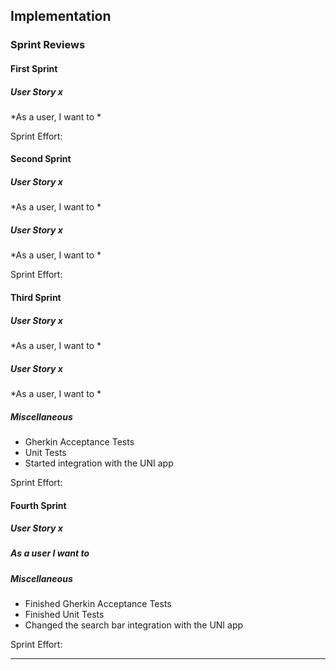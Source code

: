 ## Implementation

### Sprint Reviews
#### First Sprint

##### User Story x
*As a user, I want to *


Sprint Effort:

#### Second Sprint

##### User Story x
*As a user, I want to *

##### User Story x

*As a user, I want to *


Sprint Effort: 

#### Third Sprint

##### User Story x
*As a user, I want to *


##### User Story x
*As a user, I want to *



##### Miscellaneous
- Gherkin Acceptance Tests
- Unit Tests
- Started integration with the UNI app 

Sprint Effort: 

#### Fourth Sprint
##### User Story x
##### As a user I want to 


##### Miscellaneous
- Finished Gherkin Acceptance Tests
- Finished Unit Tests
- Changed the search bar integration with the UNI app 

Sprint Effort: 

---
